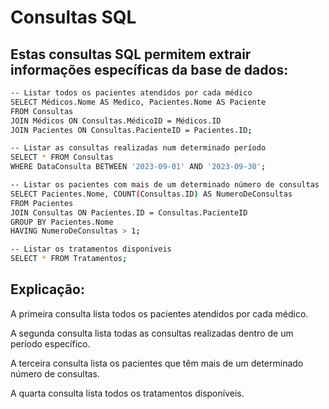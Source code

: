 # Consultas SQL

## Estas consultas SQL permitem extrair informações específicas da base de dados:

```bash
-- Listar todos os pacientes atendidos por cada médico
SELECT Médicos.Nome AS Medico, Pacientes.Nome AS Paciente
FROM Consultas
JOIN Médicos ON Consultas.MédicoID = Médicos.ID
JOIN Pacientes ON Consultas.PacienteID = Pacientes.ID;

-- Listar as consultas realizadas num determinado período
SELECT * FROM Consultas
WHERE DataConsulta BETWEEN '2023-09-01' AND '2023-09-30';

-- Listar os pacientes com mais de um determinado número de consultas
SELECT Pacientes.Nome, COUNT(Consultas.ID) AS NumeroDeConsultas
FROM Pacientes
JOIN Consultas ON Pacientes.ID = Consultas.PacienteID
GROUP BY Pacientes.Nome
HAVING NumeroDeConsultas > 1;

-- Listar os tratamentos disponíveis
SELECT * FROM Tratamentos;
```

## Explicação:

A primeira consulta lista todos os pacientes atendidos por cada médico.

A segunda consulta lista todas as consultas realizadas dentro de um período específico.

A terceira consulta lista os pacientes que têm mais de um determinado número de consultas.

A quarta consulta lista todos os tratamentos disponíveis.
